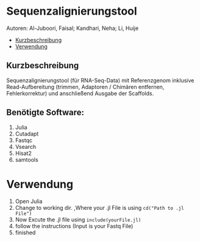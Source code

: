 # Sequenzalignierungstool
Autoren: 
Al-Juboori, Faisal;
Kandhari, Neha;
Li, Huije

- [Kurzbeschreibung](#kurzbeschreibung)
- [Verwendung](#verwendung)

## Kurzbeschreibung
Sequenzalignierungstool (für RNA-Seq-Data) mit Referenzgenom inklusive Read-Aufbereitung (trimmen, Adaptoren / Chimären entfernen, Fehlerkorrektur) und anschließend Ausgabe der Scaffolds.

## Benötigte Software:

1. Julia 
2. Cutadapt
3. Fastqc
4. Vsearch
5. Hisat2
6. samtools

# Verwendung
1. Open Julia
2. Change to working dir. ,Where your .jl File is using ``` cd("Path to .jl File") ```
3. Now Excute the .jl file using ``` include(yourFile.jl) ```
4. follow the instructions (Input is your Fastq File)
5. finished 
